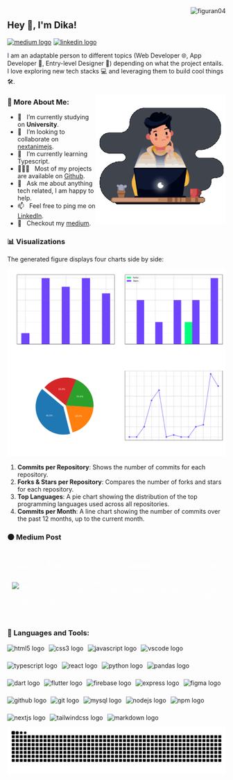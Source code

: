 <img src="https://komarev.com/ghpvc/?username=figuran04&label=Profile%20views&color=6e44ff&style=flat" alt="figuran04" align="right" />

## Hey 👋, I'm Dika!

<div align="left" style="display:flex; align-items:center; gap:5px;">
  <a href="https://medium.com/@dikaelsaputra">
    <img src="https://img.shields.io/static/v1?message=Medium&logo=medium&label=&color=12100E&logoColor=white&labelColor=&style=for-the-badge" height="35" alt="medium logo"  />
  </a>
  <a href="https://www.linkedin.com/in/dika-elsaputra-8a35462a7/">
    <!-- <img src="https://img.shields.io/static/v1?message=LinkedIn&logo=linkedin&label=&color=0077B5&logoColor=white&labelColor=&style=for-the-badge" height="35" alt="linkedin logo"  /> -->
    <img src="https://cdn.jsdelivr.net/gh/devicons/devicon/icons/linkedin/linkedin-original.svg" height="30" alt="linkedin logo"  />
</a>
</div>

I am an adaptable person to different topics (Web Developer 🌐, App Developer  📱, Entry-level Designer 🎨) depending on what the project entails. I love exploring new tech stacks 💻 and leveraging them to build cool things 🛠️. 

<img align="right" alt="GIF" src="https://raw.githubusercontent.com/figuran04/figuran04/main/profile.gif" width="300px"/>
  
### 🧐 More About Me:

- 🔭 &nbsp; I’m currently studying on **University**.
- 🤝 &nbsp; I’m looking to collaborate on [nextanimejs](https://github.com/figuran04/nextanimejs).
- 🌱 &nbsp; I’m currently learning Typescript.
- 👨🏻‍💻 &nbsp; Most of my projects are available on [Github](https://github.com/figuran04?tab=repositories).
- 💬 &nbsp; Ask me about anything tech related, I am happy to help.
- 📫 &nbsp; Feel free to ping me on [LinkedIn](https://www.linkedin.com/in/dika-elsaputra-8a35462a7/).
- 📝 &nbsp; Checkout my [medium](#medium-post).

### 📊 Visualizations

The generated figure displays four charts side by side:

![GitHub Repository Statistics](github_stats.png)

1. **Commits per Repository**: Shows the number of commits for each repository.
2. **Forks & Stars per Repository**: Compares the number of forks and stars for each repository.
3. **Top Languages**: A pie chart showing the distribution of the top programming languages used across all repositories.
4. **Commits per Month**: A line chart showing the number of commits over the past 12 months, up to the current month.

### ⚫ Medium Post

<!--START_SECTION:medium-->
<div style="overflow-x:auto;">
<table style="width: 100%; border-collapse: collapse; color: white;">
  <tr>
    <th style="border: 1px solid white; padding: 10px;">Image</th>
    <th style="border: 1px solid white; padding: 10px;">Title</th>
    <th style="border: 1px solid white; padding: 10px;">Summary</th>
    <th style="border: 1px solid white; padding: 10px;">Link</th>
  </tr>
  <tr>
    <td style="border: 1px solid white; padding: 10px;"><img src="https://cdn-images-1.medium.com/max/720/1*Jf58zyahCnaAkJywoXBPJg.jpeg" alt="Post Image" style="width: 100px; height: auto;"></td>
    <td style="border: 1px solid white; padding: 10px;">Perangkat Jaringan Komputer</td>
    <td style="border: 1px solid white; padding: 10px; width: 300px;">Jaringan komputer modern bergantung pada berbagai perangkat keras untuk menjaga koneksi yang stabil, aman, dan efisien. Artikel ini akan membahas dasa...</td>
    <td style="border: 1px solid white; padding: 10px;"><a href="https://medium.com/@dikaelsaputra/perangkat-jaringan-komputer-e84cc0f6655e?source=rss-272e0aace4a6------2" style="color: white; text-decoration: none;">Read More</a></td>
  </tr>
</table>
</div>
<!--END_SECTION:medium-->

### 🔧 Languages and Tools:

<div align="left" style="display:flex; flex-wrap:wrap; gap:10px;">
  <img src="https://cdn.jsdelivr.net/gh/devicons/devicon/icons/html5/html5-original.svg" height="30" alt="html5 logo"  />
  <img src="https://cdn.jsdelivr.net/gh/devicons/devicon/icons/css3/css3-original.svg" height="30" alt="css3 logo"  />
  <img src="https://cdn.jsdelivr.net/gh/devicons/devicon/icons/javascript/javascript-original.svg" height="30" alt="javascript logo"  />
  <img src="https://cdn.jsdelivr.net/gh/devicons/devicon/icons/vscode/vscode-original.svg" height="30" alt="vscode logo"  />
  <img src="https://cdn.jsdelivr.net/gh/devicons/devicon/icons/typescript/typescript-original.svg" height="30" alt="typescript logo"  />
  <img src="https://cdn.jsdelivr.net/gh/devicons/devicon/icons/react/react-original.svg" height="30" alt="react logo"  />
  <img src="https://cdn.jsdelivr.net/gh/devicons/devicon/icons/python/python-original.svg" height="30" alt="python logo"  />
  <img src="https://cdn.jsdelivr.net/gh/devicons/devicon/icons/pandas/pandas-original.svg" height="30" alt="pandas logo"  />
  <img src="https://cdn.jsdelivr.net/gh/devicons/devicon/icons/dart/dart-original.svg" height="30" alt="dart logo"  />
  <img src="https://cdn.jsdelivr.net/gh/devicons/devicon/icons/flutter/flutter-original.svg" height="30" alt="flutter logo"  />
  <img src="https://cdn.jsdelivr.net/gh/devicons/devicon/icons/firebase/firebase-plain.svg" height="30" alt="firebase logo"  />
  <img src="https://cdn.jsdelivr.net/gh/devicons/devicon/icons/express/express-original.svg" height="30" alt="express logo"  />
  <img src="https://cdn.jsdelivr.net/gh/devicons/devicon/icons/figma/figma-original.svg" height="30" alt="figma logo"  />
  <img src="https://cdn.jsdelivr.net/gh/devicons/devicon/icons/github/github-original.svg" height="30" alt="github logo"  />
  <img src="https://cdn.jsdelivr.net/gh/devicons/devicon/icons/git/git-original.svg" height="30" alt="git logo"  />
  <img src="https://cdn.jsdelivr.net/gh/devicons/devicon/icons/mysql/mysql-original.svg" height="30" alt="mysql logo"  />
  <img src="https://cdn.jsdelivr.net/gh/devicons/devicon/icons/nodejs/nodejs-original.svg" height="30" alt="nodejs logo"  />
  <img src="https://cdn.jsdelivr.net/gh/devicons/devicon/icons/npm/npm-original-wordmark.svg" height="30" alt="npm logo"  />
  <img src="https://cdn.jsdelivr.net/gh/devicons/devicon/icons/nextjs/nextjs-original.svg" height="30" alt="nextjs logo"  />
  <img src="https://cdn.jsdelivr.net/gh/devicons/devicon/icons/tailwindcss/tailwindcss-original-wordmark.svg" height="30" alt="tailwindcss logo"  />
  <img src="https://cdn.jsdelivr.net/gh/devicons/devicon/icons/markdown/markdown-original.svg" height="30" alt="markdown logo"  />
</div>

<img src="https://raw.githubusercontent.com/figuran04/figuran04/output/snake.svg" alt="Snake animation" />
